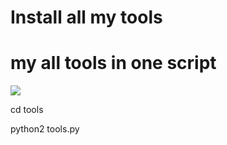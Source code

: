 # Install all my  tools
# my all tools in one script 
<img src="proof.jpg">

cd tools 

python2 tools.py 


